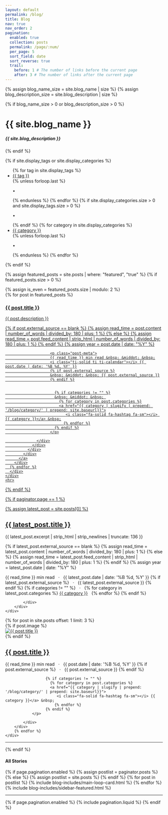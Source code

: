 ```yaml
---
layout: default
permalink: /blog/
title: Blog
nav: true
nav_order: 2
pagination:
  enabled: true
  collection: posts
  permalink: /page/:num/
  per_page: 5
  sort_field: date
  sort_reverse: true
  trail:
    before: 1 # The number of links before the current page
    after: 3 # The number of links after the current page
---
```

<div class="post">

<link rel="stylesheet" href="{{site.baseurl}}/assets/blog-css/blog.css">

<!-- Blog Header -->
{% assign blog_name_size = site.blog_name | size %}
{% assign blog_description_size = site.blog_description | size %}

{% if blog_name_size > 0 or blog_description_size > 0 %}
<div class="header-bar">
    <h1>{{ site.blog_name }}</h1>
    <h5>{{ site.blog_description }}</h5>
</div>
{% endif %}

<!-- Categories and Tags -->


{% if site.display_tags or site.display_categories %}

  <div class="tag-category-list">
    <ul class="p-0 m-0">
      {% for tag in site.display_tags %}
        <li>
          <i class="fa-solid fa-hashtag fa-sm"></i> <a href="{{ tag | slugify | prepend: '/blog/tag/' | relative_url }}">{{ tag }}</a>
        </li>
        {% unless forloop.last %}
          <p>&bull;</p>
        {% endunless %}
      {% endfor %}
      {% if site.display_categories.size > 0 and site.display_tags.size > 0 %}
        <p>&bull;</p>
      {% endif %}
      {% for category in site.display_categories %}
        <li>
          <i class="fa-solid fa-tag fa-sm"></i> <a href="{{ category | slugify | prepend: '/blog/category/' | relative_url }}">{{ category }}</a>
        </li>
        {% unless forloop.last %}
          <p>&bull;</p>
        {% endunless %}
      {% endfor %}
    </ul>
  </div>
  {% endif %}

{% assign featured_posts = site.posts | where: "featured", "true" %}
{% if featured_posts.size > 0 %}
<br>

<div class="container featured-posts">
{% assign is_even = featured_posts.size | modulo: 2 %}
<div class="row row-cols-{% if featured_posts.size <= 2 or is_even == 0 %}2{% else %}3{% endif %}">
{% for post in featured_posts %}
<div class="card-item col">
<a href="{{ post.url | relative_url }}">
<div class="card hoverable">
<div class="row g-0">
<div class="col-md-12">
<div class="card-body">
<div class="float-right">
<i class="fa-solid fa-thumbtack fa-xs"></i>
</div>
<h3 class="card-title text-lowercase">{{ post.title }}</h3>
<p class="card-text">{{ post.description }}</p>
            <!-- Read Time -->
	                {% if post.external_source == blank %}
	                	{% assign read_time = post.content | number_of_words | divided_by: 180 | plus: 1 %}
  	                {% else %}
	                	{% assign read_time = post.feed_content | strip_html | number_of_words | divided_by: 180 | plus: 1 %}
  	                {% endif %}
  	                {% assign year = post.date | date: "%Y" %}

                        <p class="post-meta">
                        {{ read_time }} min read &nbsp; &middot; &nbsp;
                        <i class="ti-solid ti ti-calendar"></i> {{ post.date | date: '%B %d, %Y' }}
                        {% if post.external_source %}
                        &nbsp; &middot; &nbsp; {{ post.external_source }}
                        {% endif %}


                          {% if categories != "" %}
                          &nbsp; &middot; &nbsp; 
                            {% for category in post.categories %}
                            <a href="{{ category | slugify | prepend: '/blog/category/' | prepend: site.baseurl}}">
                               <i class="fa-solid fa-hashtag fa-sm"></i> {{ category }}</a> &nbsp;
                              {% endfor %}
                          {% endif %}
	                    </p>

                  </div>
                </div>
              </div>
            </div>
          </a>
        </div>
      {% endfor %}
      </div>
    </div>
    <hr>

{% endif %}

<!-- Latest Featured Posts -->

{% if paginator.page == 1 %}

<div class="row pt-4">
    {% assign latest_post = site.posts[0] %}
    <div class="col-md-6">
        <div class="border-0 mb-4 box-shadow">
            <a href="{{site.baseurl}}{{latest_post.url}}">
                <div class="topfirstimage" style="background-image: url({% if latest_post.image contains "://" %}{{ latest_post.image }}{% else %} {{site.baseurl}}/{{ latest_post.image }}{% endif %}); height: 45vh; background-size: cover; background-repeat: no-repeat;"></div>
            </a>
            <div class="card-body px-0 pb-0 d-flex flex-column align-items-start">
                <h2 class="h4 font-weight-bold">
                    <a class="text-dark" href="{{site.baseurl}}{{latest_post.url}}">{{ latest_post.title }}</a>
                </h2>
                <p class="excerpt">
                    {{ latest_post.excerpt | strip_html | strip_newlines | truncate: 136 }}
                </p>
                    <!-- Read Time -->
	                        {% if latest_post.external_source == blank %}
	                        	{% assign read_time = latest_post.content | number_of_words | divided_by: 180 | plus: 1 %}
  	                        {% else %}
	                        	{% assign read_time = latest_post.feed_content | strip_html | number_of_words | divided_by: 180 | plus: 1 %}
  	                        {% endif %}
  	                        {% assign year = latest_post.date | date: "%Y" %}
	                <p class="post-meta">
                        {{ read_time }} min read &nbsp; &middot; &nbsp;
                        <i class="ti-solid ti ti-calendar"></i> {{ latest_post.date | date: '%B %d, %Y' }}
                        {% if latest_post.external_source %}
                        &nbsp; &middot; &nbsp; {{ latest_post.external_source }}
                        {% endif %}
                          {% if categories != "" %}
                          &nbsp; &middot; &nbsp; 
                            {% for category in latest_post.categories %}
                            <a href="{{ category | slugify | prepend: '/blog/category/' | prepend: site.baseurl}}">
                               <i class="fa-solid fa-hashtag fa-sm"></i> {{ category }}</a> &nbsp;
                              {% endfor %}
                          {% endif %}
	                </p>
                
            </div>
        </div>
    </div>

<!-- Loop through the next three posts -->
<div class="col-md-6">
        {% for post in site.posts offset: 1 limit: 3 %}
        <div class="mb-3 d-flex align-items-center">
            {% if post.image %}
            <div class="col-md-4">
                <a href="{{site.baseurl}}{{post.url}}">
                    <img class="w-100" src="{% if post.image contains "://" %}{{ post.image }}{% else %}{{site.baseurl}}/{{ post.image }}{% endif %}" alt="{{ post.title }}">
                </a>
            </div>
            {% endif %}
            <div>
                <h2 class="mb-2 h6 font-weight-bold">
                    <a class="text-dark" href="{{site.baseurl}}{{post.url}}">{{ post.title }}</a>
                </h2>
                <p class="post-meta">
                    {{ read_time }} min read &nbsp; &middot; &nbsp;
                    <i class="ti-solid ti ti-calendar"></i> {{ post.date | date: '%B %d, %Y' }}
                    {% if post.external_source %}
                    &nbsp; &middot; &nbsp; {{ post.external_source }}
                    {% endif %}
                </p>
                <p class="post-tags">

                      {% if categories != "" %}
                        {% for category in post.categories %}
                        <a href="{{ category | slugify | prepend: '/blog/category/' | prepend: site.baseurl}}">
                           <i class="fa-solid fa-hashtag fa-sm"></i> {{ category }}</a> &nbsp;
                          {% endfor %}
                      {% endif %}
	            </p>
                
            </div>
        </div>
        {% endfor %}
    </div>
</div>
<hr>
{% endif %}


<!-- All Posts -->
<div class="row mt-3">
    <div class="col-md-8 main-loop">
        <h4 class="font-weight-bold spanborder"><span>All Stories</span></h4>
        {% if page.pagination.enabled %}
            {% assign postlist = paginator.posts %}
        {% else %}
            {% assign postlist = site.posts %}
        {% endif %}
        {% for post in postlist %}
            {% include blog-includes/main-loop-card.html %}
        {% endfor %}
    </div>
    <div class="col-md-4">
        {% include blog-includes/sidebar-featured.html %}
    </div>
</div>

<hr>

<!-- Pagination -->
{% if page.pagination.enabled %}
    {% include pagination.liquid %}
{% endif %}

</div>
